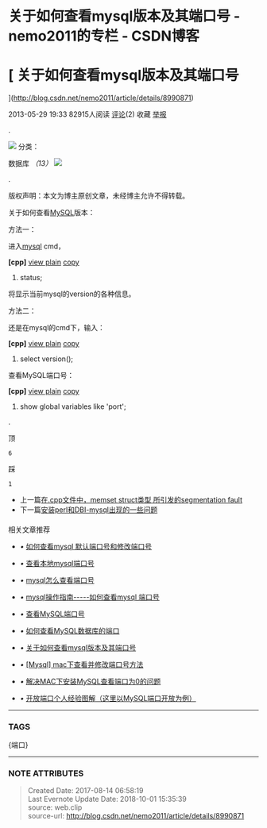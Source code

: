 # 关于如何查看mysql版本及其端口号 - nemo2011的专栏 - CSDN博客

  

#  [ 关于如何查看mysql版本及其端口号
](http://blog.csdn.net/nemo2011/article/details/8990871)

2013-05-29 19:33 82915人阅读
[评论](http://blog.csdn.net/nemo2011/article/details/8990871#comments)(2) 收藏
[举报](http://blog.csdn.net/nemo2011/article/details/8990871#report "举报")

.

![](http://static.blog.csdn.net/images/category_icon.jpg) 分类：

数据库 _（13）_ ![](http://static.blog.csdn.net/images/arrow_triangle%20_down.jpg)

.

版权声明：本文为博主原创文章，未经博主允许不得转载。

关于如何查看[MySQL](http://lib.csdn.net/base/mysql "MySQL知识库")版本：

方法一：

进入[mysql](http://lib.csdn.net/base/mysql "MySQL知识库") cmd，

**[cpp]** [view plain](http://blog.csdn.net/nemo2011/article/details/8990871#
"view plain") [copy](http://blog.csdn.net/nemo2011/article/details/8990871#
"copy")

  1. status; 

将显示当前mysql的version的各种信息。  

  

方法二：

还是在mysql的cmd下，输入：

**[cpp]** [view plain](http://blog.csdn.net/nemo2011/article/details/8990871#
"view plain") [copy](http://blog.csdn.net/nemo2011/article/details/8990871#
"copy")

  1. select version(); 

  

查看MySQL端口号：

**[cpp]** [view plain](http://blog.csdn.net/nemo2011/article/details/8990871#
"view plain") [copy](http://blog.csdn.net/nemo2011/article/details/8990871#
"copy")

  1. show global variables like 'port'; 

  

[](http://blog.csdn.net/nemo2011/article/details/8990871#)
[](http://blog.csdn.net/nemo2011/article/details/8990871# "分享到QQ空间")
[](http://blog.csdn.net/nemo2011/article/details/8990871# "分享到新浪微博")
[](http://blog.csdn.net/nemo2011/article/details/8990871# "分享到腾讯微博")
[](http://blog.csdn.net/nemo2011/article/details/8990871# "分享到人人网")
[](http://blog.csdn.net/nemo2011/article/details/8990871# "分享到微信") .

顶

    6

踩

    1

  * 上一篇[在.cpp文件中，memset struct类型 所引发的segmentation fault](http://blog.csdn.net/nemo2011/article/details/8980397)
  * 下一篇[安装perl和DBI-mysql出现的一些问题](http://blog.csdn.net/nemo2011/article/details/8996415)

####

相关文章推荐

  * _•_ [如何查看mysql 默认端口号和修改端口号](http://blog.csdn.net/yangzongzhuan/article/details/50516269 "如何查看mysql 默认端口号和修改端口号")
  * _•_ [查看本地mysql端口号](http://blog.csdn.net/u010289053/article/details/50758847 "查看本地mysql端口号")
  * _•_ [mysql怎么查看端口号](http://blog.csdn.net/u012427311/article/details/12679687 "mysql怎么查看端口号")
  * _•_ [mysql操作指南-----如何查看mysql 端口号](http://blog.csdn.net/u014796999/article/details/48395727 "mysql操作指南-----如何查看mysql 端口号")
  * _•_ [查看MySQL端口号](http://blog.csdn.net/bingtingabc/article/details/20921757 "查看MySQL端口号")

  * _•_ [如何查看MySQL数据库的端口](http://blog.csdn.net/bjhk00/article/details/54946963 "如何查看MySQL数据库的端口")
  * _•_ [关于如何查看mysql版本及其端口号](http://blog.csdn.net/qi_ruihua/article/details/40074253 "关于如何查看mysql版本及其端口号")
  * _•_ [[Mysql] mac下查看并修改端口号方法](http://blog.csdn.net/xiaohaoyao/article/details/51202322 "\[Mysql\] mac下查看并修改端口号方法")
  * _•_ [解决MAC下安装MySQL查看端口为0的问题](http://blog.csdn.net/lixingqiao01/article/details/50956849 "解决MAC下安装MySQL查看端口为0的问题")
  * _•_ [开放端口个人经验图解（这里以MySQL端口开放为例）](http://blog.csdn.net/Jacy_Lee_LDF/article/details/52611768 "开放端口个人经验图解（这里以MySQL端口开放为例）")

  



---
### TAGS
{端口}

---
### NOTE ATTRIBUTES
>Created Date: 2017-08-14 06:58:19  
>Last Evernote Update Date: 2018-10-01 15:35:39  
>source: web.clip  
>source-url: http://blog.csdn.net/nemo2011/article/details/8990871  
